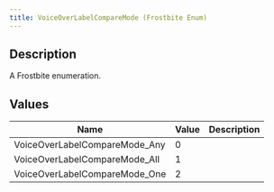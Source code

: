 ```yaml
---
title: VoiceOverLabelCompareMode (Frostbite Enum)
---
```

## Description

A Frostbite enumeration.

## Values

| Name                           | Value | Description |
| ------------------------------ | ----- | ----------- |
| VoiceOverLabelCompareMode\_Any | 0     |             |
| VoiceOverLabelCompareMode\_All | 1     |             |
| VoiceOverLabelCompareMode\_One | 2     |             |
